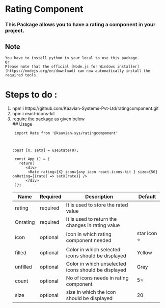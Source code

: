 # Rating Component
### This Package allows you to have a rating a component in your project.
## Note
    You have to install python in your local to use this package.
    Or 
    Please note that the official [Node.js for Windows installer](https://nodejs.org/en/download) can now automatically install the required tools. 
# Steps to do :
<ol>
<li>npm i https://github.com/Kaavian-Systems-Pvt-Ltd/ratingcomponent.git</li>
<li>npm i react-icons-kit</li>
<li> require the package as given below</li>
## Usage
 
```
 import Rate from '@kaavian-sys/ratingcomponent'



const [X, setX] = useState(0);

 const App () = {
   return(  
      <div>  
       <Rate rating={X} icon={any icon react-icons-kit } size={50}  onRating={(rate) => setX(rate)} />
      </div>
 )};
 ```

| Name  | Required | Description | Default |
| ---   | -------- | ----------- | ------- | 
| rating  | required | It is used to store the rated value|         |
| Onrating| required | It is used to return the changes in rating value | |
| icon | optional | Icon in which rating component needed | star icon ⭐ |
| filled| optional |Color in which selected icons should be displayed | Yellow |
| unfilled | optional |Color in which unselected icons should be displayed | Grey |
| count | optional | No of icons neede in rating component | 5⭐ |
| size | optional | size in which the icon should be displayed | 20 |
